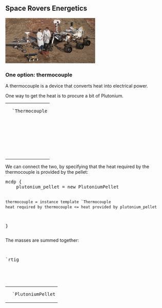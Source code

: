 
## Space Rovers Energetics


<img src="space_rovers.small.jpg" style='width: 20em'/>

### One option: thermocouple

A thermocouple is a device that converts heat into electrical power.

<table><tr><td>
    <pre class="mcdp" id="Thermocouple" label='Thermocouple.mcdp'/>
</td><td>
    <pre class="ndp_graph_templatized_labeled"
        style='height: 10em'
        >`Thermocouple</pre>
</pre></td></tr>

One way to get the heat is to procure a bit of Plutonium.

<table><tr><td>
    <pre class="mcdp" id="PlutoniumPellet" label='PlutoniumPellet.mcdp'/>
</td><td>
    <pre class="ndp_graph_templatized_labeled"
        style='sheight: 10em'
        >`PlutoniumPellet</pre>
</pre></td></tr>

We can connect the two, by specifying that the heat required by the 
thermocouple is provided by the pellet:

<p><pre class="ndp_graph_enclosed" enclosed="false">
mcdp {
    plutonium_pellet = new PlutoniumPellet

    thermocouple = instance template `Thermocouple
    heat required by thermocouple <= heat provided by plutonium_pellet
}
</pre></p>

The masses are summed together:

<pre class="mcdp" id='rtig'/>

<pre class="ndp_graph_enclosed">`rtig</pre>
